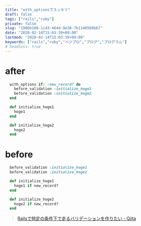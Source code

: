 ```yaml
---
title: "with_optionsでスッキリ"
draft: false
tags: ["rails","ruby"]
private: false
slug: "1986b108-1c43-464d-9e38-7b1140568b67"
date: "2020-02-14T15:03:39+09:00"
lastmod: "2020-02-14T15:03:39+09:00"
keywords: ["rails","ruby","ベジプロ","プログ","プログラム"]
# headless: true
---
```


# after
```rb
  with_options if: :new_record? do
    before_validation :initialize_hoge1
    before_validation :initialize_hoge2
  end

  def initialize_hoge1
    hoge1
  end

  def initialize_hoge2
    hoge2
  end
```

# before
```rb
  before_validation :initialize_hoge1
  before_validation :initialize_hoge2

  def initialize_hoge1
    hoge1 if new_record?
  end

  def initialize_hoge2
    hoge2 if new_record?
  end
```

> [Railsで特定の条件下で走るバリデーションを作りたい - Qiita](https://qiita.com/tmzkysk/items/a0c874715ba38eb23350#if%E3%82%92%E4%BD%BF%E7%94%A8%E3%81%97%E3%81%9F%E6%9D%A1%E4%BB%B6%E5%88%86%E5%B2%90)

